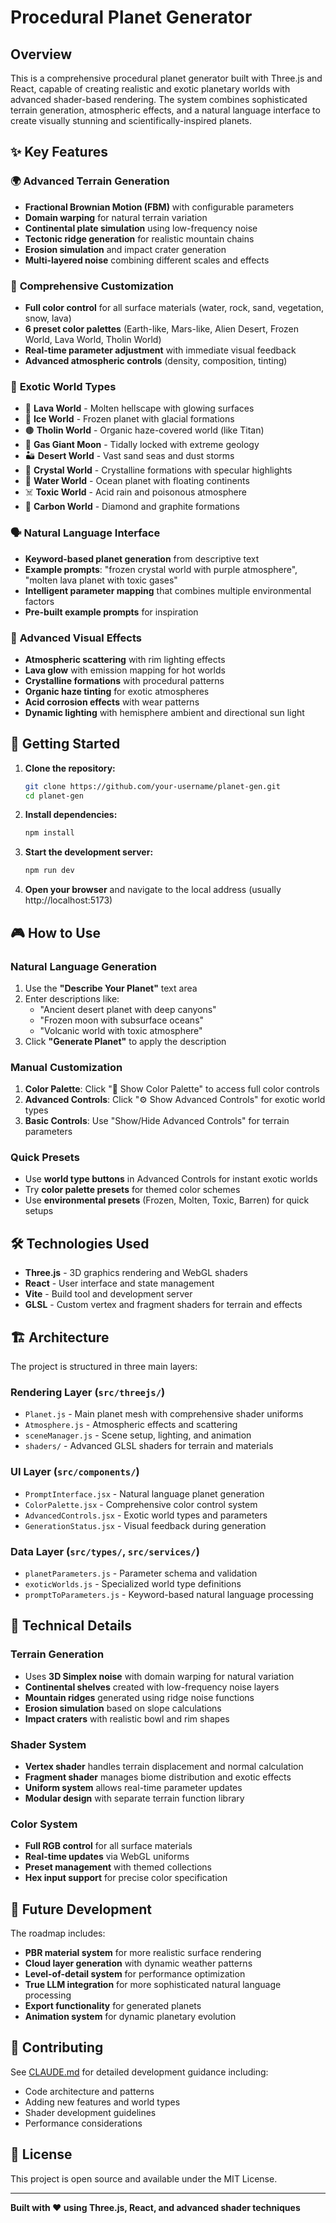 # Procedural Planet Generator

## Overview

This is a comprehensive procedural planet generator built with Three.js and React, capable of creating realistic and exotic planetary worlds with advanced shader-based rendering. The system combines sophisticated terrain generation, atmospheric effects, and a natural language interface to create visually stunning and scientifically-inspired planets.

## ✨ Key Features

### 🌍 **Advanced Terrain Generation**
- **Fractional Brownian Motion (FBM)** with configurable parameters
- **Domain warping** for natural terrain variation
- **Continental plate simulation** using low-frequency noise
- **Tectonic ridge generation** for realistic mountain chains
- **Erosion simulation** and impact crater generation
- **Multi-layered noise** combining different scales and effects

### 🎨 **Comprehensive Customization**
- **Full color control** for all surface materials (water, rock, sand, vegetation, snow, lava)
- **6 preset color palettes** (Earth-like, Mars-like, Alien Desert, Frozen World, Lava World, Tholin World)
- **Real-time parameter adjustment** with immediate visual feedback
- **Advanced atmospheric controls** (density, composition, tinting)

### 🚀 **Exotic World Types**
- 🌋 **Lava World** - Molten hellscape with glowing surfaces
- 🧊 **Ice World** - Frozen planet with glacial formations
- 🟤 **Tholin World** - Organic haze-covered world (like Titan)
- 🌙 **Gas Giant Moon** - Tidally locked with extreme geology
- 🏜️ **Desert World** - Vast sand seas and dust storms
- 💎 **Crystal World** - Crystalline formations with specular highlights
- 🌊 **Water World** - Ocean planet with floating continents
- ☠️ **Toxic World** - Acid rain and poisonous atmosphere
- 💠 **Carbon World** - Diamond and graphite formations

### 🗣️ **Natural Language Interface**
- **Keyword-based planet generation** from descriptive text
- **Example prompts**: "frozen crystal world with purple atmosphere", "molten lava planet with toxic gases"
- **Intelligent parameter mapping** that combines multiple environmental factors
- **Pre-built example prompts** for inspiration

### 🌟 **Advanced Visual Effects**
- **Atmospheric scattering** with rim lighting effects
- **Lava glow** with emission mapping for hot worlds
- **Crystalline formations** with procedural patterns
- **Organic haze tinting** for exotic atmospheres
- **Acid corrosion effects** with wear patterns
- **Dynamic lighting** with hemisphere ambient and directional sun light

## 🚀 Getting Started

1. **Clone the repository:**
   ```bash
   git clone https://github.com/your-username/planet-gen.git
   cd planet-gen
   ```

2. **Install dependencies:**
   ```bash
   npm install
   ```

3. **Start the development server:**
   ```bash
   npm run dev
   ```

4. **Open your browser** and navigate to the local address (usually http://localhost:5173)

## 🎮 How to Use

### Natural Language Generation
1. Use the **"Describe Your Planet"** text area
2. Enter descriptions like:
   - "Ancient desert planet with deep canyons"
   - "Frozen moon with subsurface oceans"
   - "Volcanic world with toxic atmosphere"
3. Click **"Generate Planet"** to apply the description

### Manual Customization
1. **Color Palette**: Click "🎨 Show Color Palette" to access full color controls
2. **Advanced Controls**: Click "⚙️ Show Advanced Controls" for exotic world types
3. **Basic Controls**: Use "Show/Hide Advanced Controls" for terrain parameters

### Quick Presets
- Use **world type buttons** in Advanced Controls for instant exotic worlds
- Try **color palette presets** for themed color schemes
- Use **environmental presets** (Frozen, Molten, Toxic, Barren) for quick setups

## 🛠️ Technologies Used

- **Three.js** - 3D graphics rendering and WebGL shaders
- **React** - User interface and state management
- **Vite** - Build tool and development server
- **GLSL** - Custom vertex and fragment shaders for terrain and effects

## 🏗️ Architecture

The project is structured in three main layers:

### Rendering Layer (`src/threejs/`)
- `Planet.js` - Main planet mesh with comprehensive shader uniforms
- `Atmosphere.js` - Atmospheric effects and scattering
- `sceneManager.js` - Scene setup, lighting, and animation
- `shaders/` - Advanced GLSL shaders for terrain and materials

### UI Layer (`src/components/`)
- `PromptInterface.jsx` - Natural language planet generation
- `ColorPalette.jsx` - Comprehensive color control system
- `AdvancedControls.jsx` - Exotic world types and parameters
- `GenerationStatus.jsx` - Visual feedback during generation

### Data Layer (`src/types/`, `src/services/`)
- `planetParameters.js` - Parameter schema and validation
- `exoticWorlds.js` - Specialized world type definitions
- `promptToParameters.js` - Keyword-based natural language processing

## 🔬 Technical Details

### Terrain Generation
- Uses **3D Simplex noise** with domain warping for natural variation
- **Continental shelves** created with low-frequency noise layers
- **Mountain ridges** generated using ridge noise functions
- **Erosion simulation** based on slope calculations
- **Impact craters** with realistic bowl and rim shapes

### Shader System
- **Vertex shader** handles terrain displacement and normal calculation
- **Fragment shader** manages biome distribution and exotic effects
- **Uniform system** allows real-time parameter updates
- **Modular design** with separate terrain function library

### Color System
- **Full RGB control** for all surface materials
- **Real-time updates** via WebGL uniforms
- **Preset management** with themed collections
- **Hex input support** for precise color specification

## 🚧 Future Development

The roadmap includes:
- **PBR material system** for more realistic surface rendering
- **Cloud layer generation** with dynamic weather patterns
- **Level-of-detail system** for performance optimization
- **True LLM integration** for more sophisticated natural language processing
- **Export functionality** for generated planets
- **Animation system** for dynamic planetary evolution

## 📝 Contributing

See [CLAUDE.md](CLAUDE.md) for detailed development guidance including:
- Code architecture and patterns
- Adding new features and world types
- Shader development guidelines
- Performance considerations

## 📄 License

This project is open source and available under the MIT License.

---

**Built with ❤️ using Three.js, React, and advanced shader techniques**
